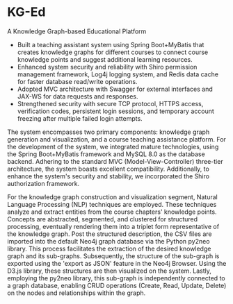 # KG-Ed
A Knowledge Graph-based Educational Platform

- Built a teaching assistant system using Spring Boot+MyBatis that creates knowledge graphs for different courses to connect course knowledge points and suggest additional learning resources.
- Enhanced system security and reliability with Shiro permission management framework, Log4j logging system, and Redis data cache for faster database read/write operations.
- Adopted MVC architecture with Swagger for external interfaces and JAX-WS for data requests and responses.
- Strengthened security with secure TCP protocol, HTTPS access, verification codes, persistent login sessions, and temporary account freezing after multiple failed login attempts.

The system encompasses two primary components: knowledge graph generation and visualization, and a course teaching assistance platform. 
For the development of the system, we integrated mature technologies, using the Spring Boot+MyBatis framework and MySQL 8.0 as the database backend. Adhering to the standard MVC (Model-View-Controller) three-tier architecture, the system boasts excellent compatibility. Additionally, to enhance the system's security and stability, we incorporated the Shiro authorization framework.

For the knowledge graph construction and visualization segment, Natural Language Processing (NLP) techniques are employed. These techniques analyze and extract entities from the course chapters' knowledge points. Concepts are abstracted, segmented, and clustered for structured processing, eventually rendering them into a triplet form representative of the knowledge graph. Post the structured description, the CSV files are imported into the default Neo4j graph database via the Python py2neo library. This process facilitates the extraction of the desired knowledge graph and its sub-graphs. Subsequently, the structure of the sub-graph is exported using the 'export as JSON' feature in the Neo4j Browser. Using the D3.js library, these structures are then visualized on the system. Lastly, employing the py2neo library, this sub-graph is independently connected to a graph database, enabling CRUD operations (Create, Read, Update, Delete) on the nodes and relationships within the graph.
